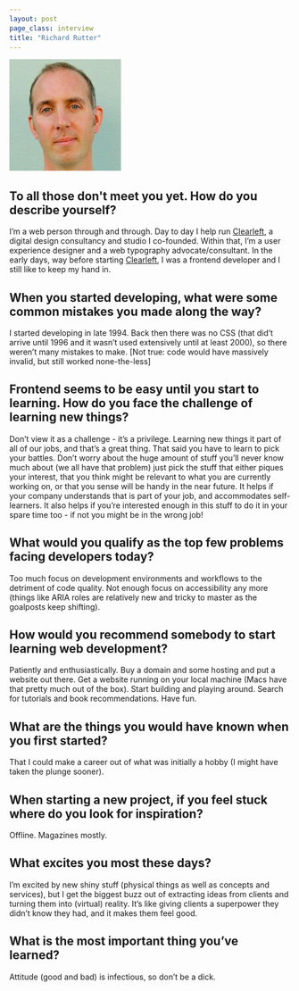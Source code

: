 ```yaml
---
layout: post
page_class: interview
title: "Richard Rutter"
---
```


<img class="portrait portrait--xxl" src="/assets/images/portrait-richard-rutter.jpg" alt="Photo Richard Rutter"  />

## To all those don't meet you yet. How do you describe yourself?

I’m a web person through and through. Day to day I help run <a class="link link--special" href="http://clearleft.com/"  target="_blank" rel="noopener">Clearleft</a>, a digital design consultancy and studio I co-founded. Within that, I’m a user experience designer and a web typography advocate/consultant. In the early days, way before starting <a class="link link--special" href="http://clearleft.com/"  target="_blank" rel="noopener">Clearleft</a>, I was a frontend developer and I still like to keep my hand in.

## When you started developing, what were some common mistakes you made along the way?

I started developing in late 1994. Back then there was no CSS (that did’t arrive until 1996 and it wasn’t used extensively until at least 2000), so there weren’t many mistakes to make. [Not true: code would have massively invalid, but still worked none-the-less]

## Frontend seems to be easy until you start to learning. How do you face the challenge of learning new things?

Don’t view it as a challenge - it’s a privilege. Learning new things it part of all of our jobs, and that’s a great thing. That said you have to learn to pick your battles. Don’t worry about the huge amount of stuff you’ll never know much about (we all have that problem) just pick the stuff that either piques your interest, that you think might be relevant to what you are currently working on, or that you sense will be handy in the near future. It helps if your company understands that is part of your job, and accommodates self-learners. It also helps if you’re interested enough in this stuff to do it in your spare time too - if not you might be in the wrong job!

## What would you qualify as the top few problems facing developers today?

Too much focus on development environments and workflows to the detriment of code quality. Not enough focus on accessibility any more (things like ARIA roles are relatively new and tricky to master as the goalposts keep shifting).

## How would you recommend somebody to start learning web development?

Patiently and enthusiastically. Buy a domain and some hosting and put a website out there. Get a website running on your local machine (Macs have that pretty much out of the box). Start building and playing around. Search for tutorials and book recommendations. Have fun.

## What are the things you would have known when you first started?

That I could make a career out of what was initially a hobby (I might have taken the plunge sooner).

## When starting a new project, if you feel stuck where do you look for inspiration?

Offline. Magazines mostly.

## What excites you most these days?

I’m excited by new shiny stuff (physical things as well as concepts and services), but I get the biggest buzz out of extracting ideas from clients and turning them into (virtual) reality. It’s like giving clients a superpower they didn’t know they had, and it makes them feel good.

## What is the most important thing you’ve learned?

Attitude (good and bad) is infectious, so don’t be a dick.
